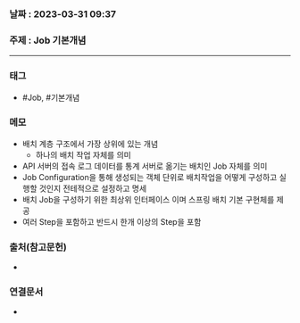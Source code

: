 ### 날짜 : 2023-03-31 09:37
### 주제 : Job 기본개념
---
### 태그
* #Job, #기본개념

### 메모
* 배치 계층 구조에서 가장 상위에 있는 개념
	* 하나의 배치 작업 자체를 의미
* API 서버의 접속 로그 데이터를 통계 서버로 옮기는 배치인 Job 자체를 의미
* Job Configuration을 통해 생성되는 객체 단위로 배치작업을 어떻게 구성하고 실행할 것인지 전테적으로 설정하고 명세
* 배치 Job을 구성하기 위한 최상위 인터페이스 이며 스프링 배치 기본 구현체를 제공
* 여러 Step을 포함하고 반드시 한개 이상의 Step을 포함

### 출처(참고문헌)
-  

### 연결문서
- 